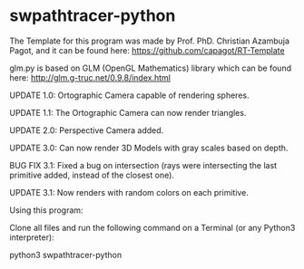 # swpathtracer-python

The Template for this program was made by Prof. PhD. Christian Azambuja Pagot, and it can be found here:
https://github.com/capagot/RT-Template

glm.py is based on GLM (OpenGL Mathematics) library which can be found here:
http://glm.g-truc.net/0.9.8/index.html

UPDATE 1.0: Ortographic Camera capable of rendering spheres.

UPDATE 1.1: The Ortographic Camera can now render triangles.

UPDATE 2.0: Perspective Camera added.

UPDATE 3.0: Can now render 3D Models with gray scales based on depth.

BUG FIX 3.1: Fixed a bug on intersection (rays were intersecting the last primitive added, instead of the closest one).

UPDATE 3.1: Now renders with random colors on each primitive.


Using this program:

Clone all files and run the following command on a Terminal (or any Python3 interpreter):

python3 swpathtracer-python